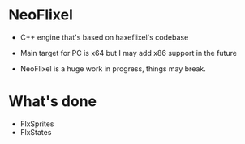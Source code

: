 # NeoFlixel

* C++ engine that's based on haxeflixel's codebase

* Main target for PC is x64 but I may add x86 support in the future

* NeoFlixel is a huge work in progress, things may break.

# What's done

* FlxSprites 
* FlxStates